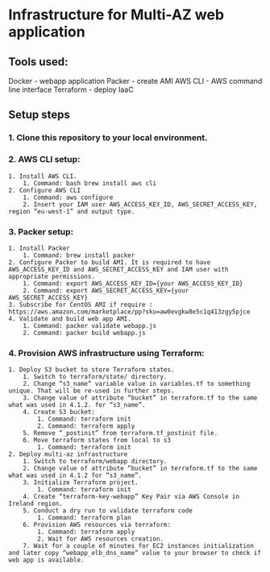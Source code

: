 # Infrastructure for Multi-AZ web application



## Tools used:

Docker - webapp application
Packer - create AMI
AWS CLI - AWS command line interface
Terraform - deploy IaaC

## Setup steps

### 1. Clone this repository to your local environment.

### 2. AWS CLI setup:
    1. Install AWS CLI. 
        1. Command: bash brew install aws cli 
    2. Configure AWS CLI
        1. Command: aws configure 
        2. Insert your IAM user AWS_ACCESS_KEY_ID, AWS_SECRET_ACCESS_KEY, region “eu-west-1” and output type.

### 3. Packer setup:
    1. Install Packer
        1. Command: brew install packer
    2. Configure Packer to build AMI. It is required to have AWS_ACCESS_KEY_ID and AWS_SECRET_ACCESS_KEY and IAM user with appropriate permissions.
        1. Command: export AWS_ACCESS_KEY_ID={your AWS_ACCESS_KEY_ID}
        2. Command: export AWS_SECRET_ACCESS_KEY={your AWS_SECRET_ACCESS_KEY}
    3. Subscribe for CentOS AMI if require : https://aws.amazon.com/marketplace/pp?sku=aw0evgkw8e5c1q413zgy5pjce
    4. Validate and build web app AMI.
        1. Command: packer validate webapp.js
        2. Command: packer build webapp.js

### 4. Provision AWS infrastructure using Terraform:
    1. Deploy S3 bucket to store Terraform states.
        1. Switch to terraform/state/ directory.
        2. Change “s3_name“ variable value in variables.tf to something unique. That will be re-used in further steps.
        3. Change value of attribute “bucket” in terraform.tf to the same what was used in 4.1.2. for “s3_name”.
        4. Create S3 bucket:
            1. Command: terraform init
            2. Command: terraform apply
        5. Remove “_postinit” from terraform.tf_postinit file.
        6. Move terraform states from local to s3
            1. Command: terraform init
    2. Deploy multi-az infrastructure
        1. Switch to terraform/webapp directory.
        2. Change value of attribute “bucket” in terraform.tf to the same what was used in 4.1.2 for “s3_name”.
        3. Initialize Terraform project.
            1. Command: terraform init
        4. Create “terraform-key-webapp” Key Pair via AWS Console in Ireland region.
        5. Conduct a dry run to validate terraform code
            1. Command: terraform plan
        6. Provision AWS resources via terraform:
            1. Command: terraform apply
            2. Wait for AWS resources creation.
        7. Wait for a couple of minutes for EC2 instances initialization and later copy “webapp_elb_dns_name” value to your browser to check if web app is available.
